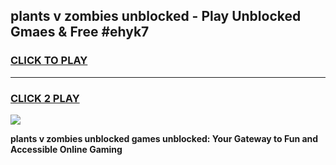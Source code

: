 
## plants v zombies unblocked - Play Unblocked Gmaes & Free #ehyk7
<h3>
<a href="https://news.freeplayer.one?title=plants_v_zombies_unblocked&ref=24F">CLICK TO PLAY</a></h3>
<hr>

<h3>
<a href="https://news.freeplayer.one?title=plants_v_zombies_unblocked&ref=24F">CLICK 2 PLAY</a>
  
</h3>

<a href="https://news.freeplayer.one?title=plants_v_zombies_unblocked&ref=24F/"><img src="https://clearcache.store/games.png"></a>


**plants v zombies unblocked games unblocked: Your Gateway to Fun and Accessible Online Gaming**
